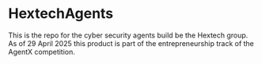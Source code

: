 # HextechAgents

This is the repo for the cyber security agents build be the Hextech group. As of 29 April 2025 this product is part of the entrepreneurship 
track of the AgentX competition.
